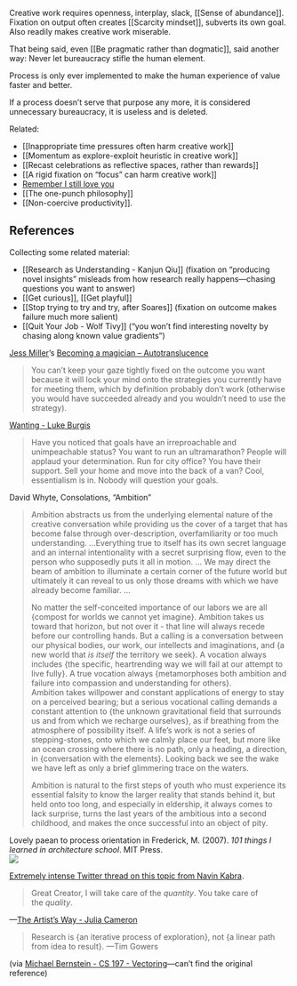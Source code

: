 Creative work requires openness, interplay, slack, [[Sense of abundance]]. Fixation on output often creates [[Scarcity mindset]], subverts its own goal. Also readily makes creative work miserable.

That being said, even [[Be pragmatic rather than dogmatic]], said another way: Never let bureaucracy stifle the human element. 

Process is only ever implemented to make the human experience of value faster and better.

If a process doesn’t serve that purpose any more, it is considered unnecessary bureaucracy, it is useless and is deleted.

Related:

- [[Inappropriate time pressures often harm creative work]]
- [[Momentum as explore-exploit heuristic in creative work]]
- [[Recast celebrations as reflective spaces, rather than rewards]]
- [[A rigid fixation on “focus” can harm creative work]]
- [Remember I still love you](https://notes.andymatuschak.org/zRb4YASez79kbVav9Lfm4JA)
- [[The one-punch philosophy]]
- [[Non-coercive productivity]].

## References

Collecting some related material:

- [[Research as Understanding - Kanjun Qiu]] (fixation on “producing novel insights” misleads from how research really happens—chasing questions you want to answer)
- [[Get curious]], [[Get playful]]
- [[Stop trying to try and try, after Soares]] (fixation on outcome makes failure much more salient)
- [[Quit Your Job - Wolf Tivy]] (“you won’t find interesting novelty by chasing along known value gradients”)

[Jess Miller](https://notes.andymatuschak.org/zPMHPDfjQLgWKM5Pn7YjULR)’s [Becoming a magician – Autotranslucence](https://autotranslucence.wordpress.com/2018/03/30/becoming-a-magician/)

> You can’t keep your gaze tightly fixed on the outcome you want because it will lock your mind onto the strategies you currently have for meeting them, which by definition probably don’t work (otherwise you would have succeeded already and you wouldn’t need to use the strategy).

[Wanting - Luke Burgis](https://notes.andymatuschak.org/zTn2yX8ErYsUwHhkwxg6V56)

> Have you noticed that goals have an irreproachable and unimpeachable status? You want to run an ultramarathon? People will applaud your determination. Run for city office? You have their support. Sell your home and move into the back of a van? Cool, essentialism is in. Nobody will question your goals.

David Whyte, Consolations, “Ambition”

> Ambition abstracts us from the underlying elemental nature of the creative conversation while providing us the cover of a target that has become false through over-description, overfamiliarity or too much understanding. …Everything true to itself has its own secret language and an internal intentionality with a secret surprising flow, even to the person who supposedly puts it all in motion. … We may direct the beam of ambition to illuminate a certain corner of the future world but ultimately it can reveal to us only those dreams with which we have already become familiar. …
> 
> No matter the self-conceited importance of our labors we are all {compost for worlds we cannot yet imagine}. Ambition takes us toward that horizon, but not over it - that line will always recede before our controlling hands. But a calling is a conversation between our physical bodies, our work, our intellects and imaginations, and {a new world that _is itself_ the territory we seek}. A vocation always includes {the specific, heartrending way we will fail at our attempt to live fully}. A true vocation always {metamorphoses both ambition and failure into compassion and understanding for others}.  
> Ambition takes willpower and constant applications of energy to stay on a perceived bearing; but a serious vocational calling demands a constant attention to {the unknown gravitational field that surrounds us and from which we recharge ourselves}, as if breathing from the atmosphere of possibility itself. A life’s work is not a series of stepping-stones, onto which we calmly place our feet, but more like an ocean crossing where there is no path, only a heading, a direction, in {conversation with the elements}. Looking back we see the wake we have left as only a brief glimmering trace on the waters.
> 
> Ambition is natural to the first steps of youth who must experience its essential falsity to know the larger reality that stands behind it, but held onto too long, and especially in eldership, it always comes to lack surprise, turns the last years of the ambitious into a second childhood, and makes the once successful into an object of pity.

Lovely paean to process orientation in Frederick, M. (2007). _101 things I learned in architecture school_. MIT Press.  
![](https://notes.andymatuschak.org/4242603C-E0FF-4890-8DE8-23983502AE61.png)

[Extremely intense Twitter thread on this topic from Navin Kabra](https://twitter.com/NGKabra/status/671969067528425472?s=20).

> Great Creator, I will take care of the _quantity_. You take care of the _quality_.

—[The Artist’s Way - Julia Cameron](https://notes.andymatuschak.org/z3ySe2F3EB31zmcgccvoR6v)

> Research is {an iterative process of exploration}, not {a linear path from idea to result}. —Tim Gowers

(via [Michael Bernstein - CS 197 - Vectoring](https://notes.andymatuschak.org/z2V5DSG69GLa71V6yRKV74C)—can’t find the original reference)